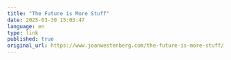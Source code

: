 ```yaml
--- 
title: "The Future is More Stuff"
date: 2025-03-30 15:03:47
language: en
type: link
published: true
original_url: https://www.joanwestenberg.com/the-future-is-more-stuff/
---
```


